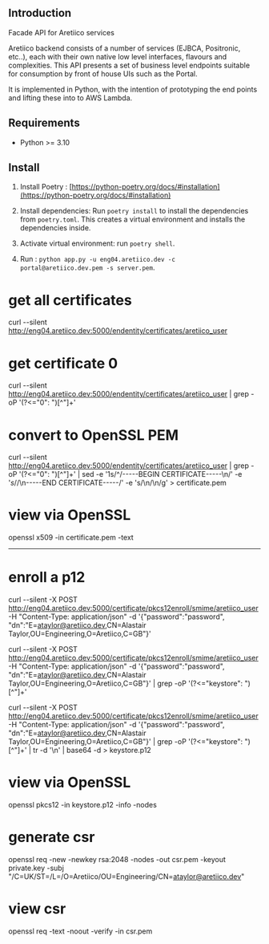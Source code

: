 ## Introduction
Facade API for Aretiico services

Aretiico backend consists of a number of services (EJBCA, Positronic, etc..), each with their own native low level interfaces, flavours and complexities. This API presents a set of business level endpoints suitable for consumption by front of house UIs such as the Portal.

It is implemented in Python, with the intention of prototyping the end points and lifting these into to AWS Lambda. 

## Requirements
- Python >= 3.10

## Install
1.  Install Poetry : [https://python-poetry.org/docs/#installation](https://python-poetry.org/docs/#installation)
 
2.  Install dependencies: Run  `poetry install` to install the dependencies from  `poetry.toml`. This creates a virtual environment and installs the dependencies inside.
    
3.  Activate virtual environment: run  `poetry shell`. 
    
4.  Run : `python app.py -u eng04.aretiico.dev -c portal@aretiico.dev.pem -s server.pem`.

# get all certificates
curl --silent http://eng04.aretiico.dev:5000/endentity/certificates/aretiico_user


# get certificate 0
curl --silent http://eng04.aretiico.dev:5000/endentity/certificates/aretiico_user | grep -oP '(?<="0": ")[^"]+'

# convert to OpenSSL PEM
curl --silent http://eng04.aretiico.dev:5000/endentity/certificates/aretiico_user | grep -oP '(?<="0": ")[^"]+' | sed -e '1s/^/-----BEGIN CERTIFICATE-----\n/' -e '$s/$/\n-----END CERTIFICATE-----/' -e 's/\\n/\n/g' > certificate.pem

# view via OpenSSL
openssl x509 -in certificate.pem -text

---

# enroll a p12

curl --silent -X POST http://eng04.aretiico.dev:5000/certificate/pkcs12enroll/smime/aretiico_user -H "Content-Type: application/json" -d '{"password":"password", "dn":"E=ataylor@aretiico.dev,CN=Alastair Taylor,OU=Engineering,O=Aretiico,C=GB"}'

curl --silent -X POST http://eng04.aretiico.dev:5000/certificate/pkcs12enroll/smime/aretiico_user -H "Content-Type: application/json" -d '{"password":"password", "dn":"E=ataylor@aretiico.dev,CN=Alastair Taylor,OU=Engineering,O=Aretiico,C=GB"}' | grep -oP '(?<="keystore": ")[^"]+'


curl --silent -X POST http://eng04.aretiico.dev:5000/certificate/pkcs12enroll/smime/aretiico_user -H "Content-Type: application/json" -d '{"password":"password", "dn":"E=ataylor@aretiico.dev,CN=Alastair Taylor,OU=Engineering,O=Aretiico,C=GB"}' | grep -oP '(?<="keystore": ")[^"]+' | tr -d '\n' | base64 -d > keystore.p12

# view via OpenSSL
openssl pkcs12 -in keystore.p12 -info -nodes

# generate csr
openssl req -new -newkey rsa:2048 -nodes -out csr.pem -keyout private.key -subj "/C=UK/ST=/L=/O=Aretiico/OU=Engineering/CN=ataylor@aretiico.dev"


# view csr
openssl req -text -noout -verify -in csr.pem




